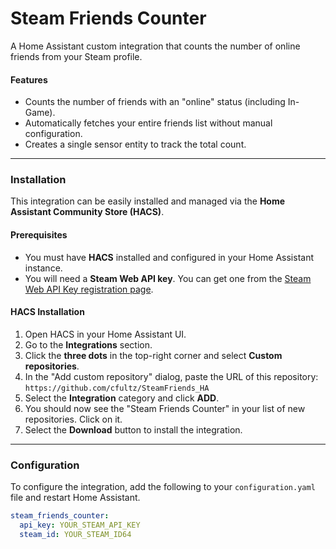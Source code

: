 # Steam Friends Counter

A Home Assistant custom integration that counts the number of online friends from your Steam profile.

#### Features

* Counts the number of friends with an "online" status (including In-Game).
* Automatically fetches your entire friends list without manual configuration.
* Creates a single sensor entity to track the total count.

---

### Installation

This integration can be easily installed and managed via the **Home Assistant Community Store (HACS)**.

#### Prerequisites

* You must have **HACS** installed and configured in your Home Assistant instance.
* You will need a **Steam Web API key**. You can get one from the [Steam Web API Key registration page](https://steamcommunity.com/dev/apikey).

#### HACS Installation

1.  Open HACS in your Home Assistant UI.
2.  Go to the **Integrations** section.
3.  Click the **three dots** in the top-right corner and select **Custom repositories**.
4.  In the "Add custom repository" dialog, paste the URL of this repository: `https://github.com/cfultz/SteamFriends_HA`
5.  Select the **Integration** category and click **ADD**.
6.  You should now see the "Steam Friends Counter" in your list of new repositories. Click on it.
7.  Select the **Download** button to install the integration.

---

### Configuration

To configure the integration, add the following to your `configuration.yaml` file and restart Home Assistant.

```yaml
steam_friends_counter:
  api_key: YOUR_STEAM_API_KEY
  steam_id: YOUR_STEAM_ID64
```
